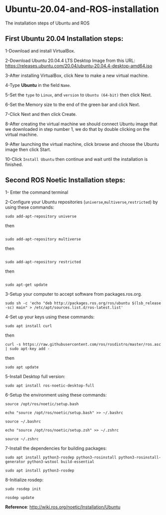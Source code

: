 # Ubuntu-20.04-and-ROS-installation
The installation steps of Ubuntu and ROS

## First Ubuntu 20.04 Installation steps:

1-Download and install VirtualBox.

2-Download Ubuntu 20.04.4 LTS Desktop Image from this URL: https://releases.ubuntu.com/20.04/ubuntu-20.04.4-desktop-amd64.iso

3-After installing VirtualBox, click New to make a new virtual machine.

4-Type **Ubuntu** in the field `Name`.

5-Set the `type` to `Linux`, and `version` to `Ubuntu (64-bit)` then click Next.

6-Set the Memory size to the end of the green bar and click Next.

7-Click Next and then click Create.

8-After creating the virtual machine we should connect Ubuntu image that we downloaded in step number 1, we do that by double clicking on the virtual machine.

9-After launching the virtual machine, click browse and choose the Ubuntu image then click Start.

10-Click  `Install Ubuntu` then continue and wait until the installation is finished.


## Second ROS Noetic Installation steps:
1- Enter the command terminal

2-Configure your Ubuntu repositories (`universe`,`multiverse`,`restricted`) by using these commands:
```
sudo add-apt-repository universe
```

then
```

sudo add-apt-repository multiverse
```

then
```

sudo add-apt-repository restricted
```

then
```

sudo apt-get update
```

3-Setup your computer to accept software from packages.ros.org.

```
sudo sh -c 'echo "deb http://packages.ros.org/ros/ubuntu $(lsb_release -sc) main" > /etc/apt/sources.list.d/ros-latest.list'

```


4-Set up your keys using these commands:

```
sudo apt install curl 
```

then
```
curl -s https://raw.githubusercontent.com/ros/rosdistro/master/ros.asc | sudo apt-key add -
```

then
```
sudo apt update
```

5-Install Desktop full version:

```
sudo apt install ros-noetic-desktop-full
```

6-Setup the environment using these commands:

```
source /opt/ros/noetic/setup.bash
```

```
echo "source /opt/ros/noetic/setup.bash" >> ~/.bashrc
```

```
source ~/.bashrc
```

```
echo "source /opt/ros/noetic/setup.zsh" >> ~/.zshrc
```

```
source ~/.zshrc
```


7-Install the dependencies for building packages:

```
sudo apt install python3-rosdep python3-rosinstall python3-rosinstall-generator python3-wstool build-essential
```

```
sudo apt install python3-rosdep
```

8-Initialize rosdep:

```
sudo rosdep init
```

```
rosdep update
```




**Reference**: http://wiki.ros.org/noetic/Installation/Ubuntu



